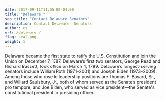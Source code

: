 ```yaml
---
date: 2017-09-11T11:55:00-04:00
title: "Delaware "
seo_title: "Contact Delaware Senators"
description: Contact Delaware  Senators
author: cs
url: /delaware /
flag: seal.png
weight: 1
---
```


Delaware became the first state to ratify the U.S. Constitution and join the Union on December 7, 1787. Delaware’s first two senators, George Read and Richard Bassett, took office on March 4, 1789. Delaware’s longest-serving senators include William Roth (1971–2001) and Joseph Biden (1973–2009). Among those who rose to leadership positions are Thomas F. Bayard, Sr., and Willard Saulsbury, Jr., both of whom served as the Senate’s president pro tempore, and Joe Biden, who served as vice president—the Senate's constitutional president or presiding officer.